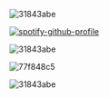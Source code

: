 ![31843abe](https://github.com/user-attachments/assets/0ea95af6-a31f-4197-afc2-6df0cfde6181)


[![spotify-github-profile](https://spotify-github-profile.kittinanx.com/api/view?uid=31rjpcorofdavo2urkpbmj4p3z3m&cover_image=true&theme=novatorem&show_offline=false&background_color=000000&interchange=false&bar_color=000000&bar_color_cover=true)](https://spotify-github-profile.kittinanx.com/api/view?uid=31rjpcorofdavo2urkpbmj4p3z3m&redirect=true)

![31843abe](https://github.com/user-attachments/assets/0ea95af6-a31f-4197-afc2-6df0cfde6181)

![77f848c5](https://github.com/user-attachments/assets/dec23782-3658-489b-8289-947acaeb9fac)

![31843abe](https://github.com/user-attachments/assets/0ea95af6-a31f-4197-afc2-6df0cfde6181)
